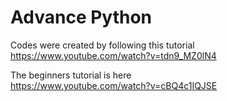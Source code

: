 # Advance Python

Codes were created by following this tutorial  
https://www.youtube.com/watch?v=tdn9_MZ0lN4

The beginners tutorial is here  
https://www.youtube.com/watch?v=cBQ4c1IQJSE
